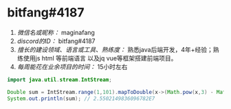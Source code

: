 # bitfang#4187

1. *微信名或昵称：* maginafang
2. *discord的ID：* bitfang#4187
3. *擅长的建设领域、语言或工具、熟练度：* 熟悉java后端开发，4年+经验；熟练使用js html 等前端语言 以及jq vue等框架搭建前端项目。
4. *每周能花在业余项目的时间：* 15小时左右

```JAVA
import java.util.stream.IntStream;

Double sum = IntStream.range(1,101).mapToDouble(x->(Math.pow(x,3) - Math.cbrt(x))).sum();
System.out.println(sum); // 2.5502149836096782E7
```
